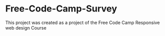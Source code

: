 # Free-Code-Camp-Survey
This project was created as a project of the Free Code Camp Responsive web design Course
